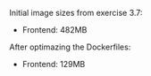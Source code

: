 Initial image sizes from exercise 3.7:

- Frontend: 482MB


After optimazing the Dockerfiles:

- Frontend:  129MB

